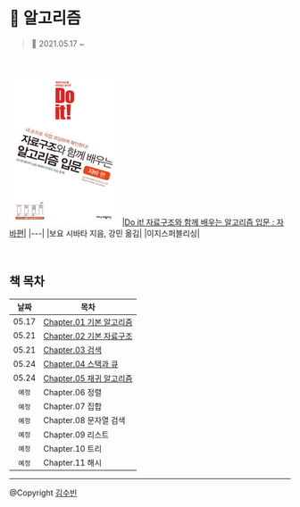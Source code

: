 # 🎲 알고리즘
> 📅 2021.05.17 ~ 

<br/>

![Do it! 자료구조와 함께 배우는 알고리즘 입문 : 자바편 표지](./img/00.book.jpg)
|[Do it! 자료구조와 함께 배우는 알고리즘 입문 : 자바편](https://books.google.co.kr/books/about/Do_it_%EC%9E%90%EB%A3%8C%EA%B5%AC%EC%A1%B0%EC%99%80_%ED%95%A8%EA%BB%98_%EB%B0%B0%EC%9A%B0%EB%8A%94.html?id=UMB9DwAAQBAJ&source=kp_book_description&redir_esc=y)|
|---|
|보요 시바타 지음, 강민 옮김|
|이지스퍼블리싱|


<br/>

## 책 목차
|날짜|목차|
|:---:|---|
|05.17|[Chapter.01 기본 알고리즘](./CH.01.md)|
|05.21|[Chapter.02 기본 자료구조](./CH.02.md)|
|05.21|[Chapter.03 검색](./CH.03.md)|
|05.24|[Chapter.04 스택과 큐](./CH.04.md)|
|05.24|[Chapter.05 재귀 알고리즘](./CH.05.md)|
|`예정`|Chapter.06 정렬|
|`예정`|Chapter.07 집합|
|`예정`|Chapter.08 문자열 검색|
|`예정`|Chapter.09 리스트|
|`예정`|Chapter.10 트리|
|`예정`|Chapter.11 해시|


---

@Copyright [김수빈](https://github.com/Kim-SuBin)
